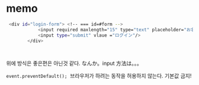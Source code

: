 # memo
```sh
 <div id="login-form"> <!-- === id=#form --> 
            <input required maxlength="15" type="text" placeholder="お名前は？?" />
            <input type="submit" vlaue ="ログイン"/>
        </div>

        
```
위에 방식은 좋은편은 아닌것 같다. なんか。input 方法は。。。

`event.preventDefault();`
 브라우저가 하려는 동작을 허용하지 않는다.
기본값 금지!
